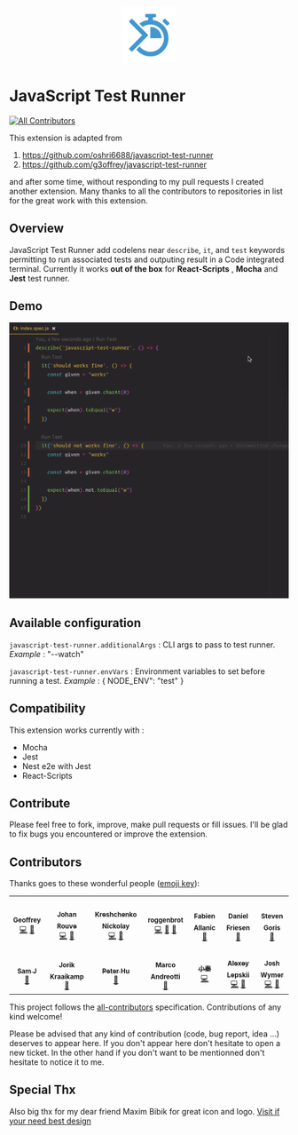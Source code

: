 <p align="center"><img src="./res/icon.png" width="20%"></p>

# JavaScript Test Runner

[![All Contributors](https://img.shields.io/badge/all_contributors-14-orange.svg?style=flat-square)](#contributors)

This extension is adapted from 

1. https://github.com/oshri6688/javascript-test-runner
2. https://github.com/g3offrey/javascript-test-runner

and after some time, without responding to my pull requests I created  another extension. Many thanks to all the contributors to repositories in list for the great work with this extension.

## Overview

JavaScript Test Runner add codelens near `describe`, `it`, and `test` keywords permitting to run associated tests and outputing result in a Code integrated terminal.
Currently it works **out of the box** for **React-Scripts** , **Mocha** and **Jest** test runner.

## Demo

![demo](./res/demo.gif)

## Available configuration

`javascript-test-runner.additionalArgs` : CLI args to pass to test runner.
_Example_ : "--watch"

`javascript-test-runner.envVars` : Environment variables to set before running a test.
_Example_ : { NODE_ENV": "test" }

## Compatibility

This extension works currently with :

-   Mocha
-   Jest
-   Nest e2e with Jest
-   React-Scripts

## Contribute

Please feel free to fork, improve, make pull requests or fill issues.
I'll be glad to fix bugs you encountered or improve the extension.

## Contributors

Thanks goes to these wonderful people ([emoji key](https://github.com/kentcdodds/all-contributors#emoji-key)):

<!-- ALL-CONTRIBUTORS-LIST:START - Do not remove or modify this section -->
<!-- prettier-ignore-start -->
<!-- markdownlint-disable -->
<table>
  <tr>
    <td align="center"><a href="https://github.com/g3offrey"><img src="https://avatars1.githubusercontent.com/u/11151445?v=4" width="100px;" alt=""/><br /><sub><b>Geoffrey</b></sub></a><br /><a href="https://github.com/g3offrey/javascript-test-runner-reloaded/commits?author=g3offrey" title="Code">💻</a> <a href="#ideas-g3offrey" title="Ideas, Planning, & Feedback">🤔</a></td>
    <td align="center"><a href="https://github.com/ooga"><img src="https://avatars0.githubusercontent.com/u/3911114?v=4" width="100px;" alt=""/><br /><sub><b>Johan Rouve</b></sub></a><br /><a href="https://github.com/g3offrey/javascript-test-runner-reloaded/commits?author=ooga" title="Code">💻</a> <a href="https://github.com/g3offrey/javascript-test-runner-reloaded/issues?q=author%3Aooga" title="Bug reports">🐛</a></td>
    <td align="center"><a href="https://github.com/nkreshchenko"><img src="https://avatars0.githubusercontent.com/u/26111050?v=4" width="100px;" alt=""/><br /><sub><b>Kreshchenko Nickolay</b></sub></a><br /><a href="https://github.com/g3offrey/javascript-test-runner-reloaded/commits?author=nkreshchenko" title="Code">💻</a> <a href="#ideas-nkreshchenko" title="Ideas, Planning, & Feedback">🤔</a></td>
    <td align="center"><a href="https://github.com/roggenbrot"><img src="https://avatars1.githubusercontent.com/u/41467575?v=4" width="100px;" alt=""/><br /><sub><b>roggenbrot</b></sub></a><br /><a href="https://github.com/g3offrey/javascript-test-runner-reloaded/commits?author=roggenbrot" title="Code">💻</a> <a href="https://github.com/g3offrey/javascript-test-runner-reloaded/issues?q=author%3Aroggenbrot" title="Bug reports">🐛</a> <a href="#ideas-roggenbrot" title="Ideas, Planning, & Feedback">🤔</a></td>
    <td align="center"><a href="http://allanic.org"><img src="https://avatars2.githubusercontent.com/u/1240520?v=4" width="100px;" alt=""/><br /><sub><b>Fabien Allanic</b></sub></a><br /><a href="https://github.com/g3offrey/javascript-test-runner-reloaded/issues?q=author%3Afallanic" title="Bug reports">🐛</a></td>
    <td align="center"><a href="http://danielfriesen.name/"><img src="https://avatars2.githubusercontent.com/u/53399?v=4" width="100px;" alt=""/><br /><sub><b>Daniel Friesen</b></sub></a><br /><a href="https://github.com/g3offrey/javascript-test-runner-reloaded/issues?q=author%3Adantman" title="Bug reports">🐛</a></td>
    <td align="center"><a href="https://github.com/GoGoris"><img src="https://avatars0.githubusercontent.com/u/2930063?v=4" width="100px;" alt=""/><br /><sub><b>Steven Goris</b></sub></a><br /><a href="https://github.com/g3offrey/javascript-test-runner-reloaded/issues?q=author%3AGoGoris" title="Bug reports">🐛</a></td>
  </tr>
  <tr>
    <td align="center"><a href="http://nfour.me"><img src="https://avatars1.githubusercontent.com/u/2108452?v=4" width="100px;" alt=""/><br /><sub><b>Sam J</b></sub></a><br /><a href="https://github.com/g3offrey/javascript-test-runner-reloaded/issues?q=author%3Anfour" title="Bug reports">🐛</a></td>
    <td align="center"><a href="https://github.com/JostCrow"><img src="https://avatars0.githubusercontent.com/u/390575?v=4" width="100px;" alt=""/><br /><sub><b>Jorik Kraaikamp</b></sub></a><br /><a href="https://github.com/g3offrey/javascript-test-runner-reloaded/issues?q=author%3AJostCrow" title="Bug reports">🐛</a></td>
    <td align="center"><a href="https://github.com/PeikangHu"><img src="https://avatars3.githubusercontent.com/u/16585242?v=4" width="100px;" alt=""/><br /><sub><b>Peter Hu</b></sub></a><br /><a href="https://github.com/g3offrey/javascript-test-runner-reloaded/issues?q=author%3APeikangHu" title="Bug reports">🐛</a></td>
    <td align="center"><a href="https://github.com/marqu3z"><img src="https://avatars2.githubusercontent.com/u/1413476?v=4" width="100px;" alt=""/><br /><sub><b>Marco Andreotti</b></sub></a><br /><a href="https://github.com/g3offrey/javascript-test-runner-reloaded/issues?q=author%3Amarqu3z" title="Bug reports">🐛</a></td>
    <td align="center"><a href="https://xqin.net/"><img src="https://avatars3.githubusercontent.com/u/1265888?v=4" width="100px;" alt=""/><br /><sub><b>小秦</b></sub></a><br /><a href="https://github.com/g3offrey/javascript-test-runner-reloaded/commits?author=xqin" title="Code">💻</a></td>
    <td align="center"><a href="https://github.com/alexeynobody"><img src="https://avatars3.githubusercontent.com/u/12109503?v=4" width="100px;" alt=""/><br /><sub><b>Alexey Lepskii</b></sub></a><br /><a href="https://github.com/g3offrey/javascript-test-runner-reloaded/commits?author=alexeynobody" title="Code">💻</a> <a href="https://github.com/g3offrey/javascript-test-runner-reloaded/issues?q=author%3Aalexeynobody" title="Bug reports">🐛</a></td>
    <td align="center"><a href="https://github.com/jbwyme"><img src="https://avatars0.githubusercontent.com/u/556882?v=4" width="100px;" alt=""/><br /><sub><b>Josh Wymer</b></sub></a><br /><a href="https://github.com/g3offrey/javascript-test-runner-reloaded/commits?author=jbwyme" title="Code">💻</a> <a href="https://github.com/g3offrey/javascript-test-runner-reloaded/issues?q=author%3Ajbwyme" title="Bug reports">🐛</a></td>
  </tr>
</table>

<!-- markdownlint-enable -->
<!-- prettier-ignore-end -->
<!-- ALL-CONTRIBUTORS-LIST:END -->

This project follows the [all-contributors](https://github.com/kentcdodds/all-contributors) specification. Contributions of any kind welcome!

Please be advised that any kind of contribution (code, bug report, idea ...) deserves to appear here. If you don't appear here don't hesitate to open a new ticket.
In the other hand if you don't want to be mentionned don't hesitate to notice it to me.

## Special Thx

Also big thx for my dear friend Maxim Bibik for great icon and logo. [Visit if your need best design](https://xmmbbk.ru/)
